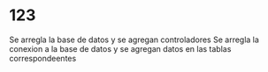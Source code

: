 # 123
Se arregla la base de datos y se agregan controladores
Se arregla la conexion a la base de datos y se agregan datos en las tablas correspondeentes
